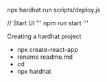 npx hardhat run scripts/deploy.js

// Start UI
'''
npm run start
'''

Creating a hardhat project 

- npx create-react-app <app-name>
- rename readme.md 
- cd <app-name>
- npx hardhat 
